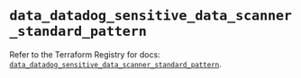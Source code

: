 # `data_datadog_sensitive_data_scanner_standard_pattern`

Refer to the Terraform Registry for docs: [`data_datadog_sensitive_data_scanner_standard_pattern`](https://registry.terraform.io/providers/datadog/datadog/3.36.0/docs/data-sources/sensitive_data_scanner_standard_pattern).
